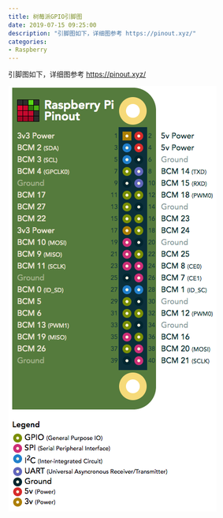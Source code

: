 ```yaml
---
title: 树莓派GPIO引脚图
date: 2019-07-15 09:25:00
description: "引脚图如下，详细图参考 https://pinout.xyz/"
categories:
- Raspberry
---
```


引脚图如下，详细图参考 https://pinout.xyz/

![gpio](https://raw.githubusercontent.com/ZevenFang/assets/master/fangzf.me/images/gpio.png)
